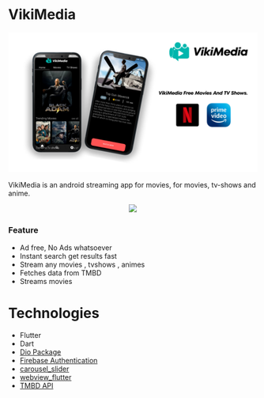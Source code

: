# VikiMedia

![image1](https://github.com/VikramadityaDev/VikiMedia-Official/blob/main/assets/poster%204.png)

VikiMedia is an android streaming app for movies, for movies, tv-shows and anime.

<p align="center">
<a href="https://github.com/VikramadityaDev/VikiMedia-Official/releases/download/v1.0.1/VikiMedia.v1.0.1.apk"><img src="https://img.shields.io/github/downloads/VikramadityaDev/VikiMedia-Official/v1.0.1/v1.0.1?color=g&label=Download&logo=Android&logoColor=white&style=for-the-badge"></a>
</p>

### Feature
- Ad free, No Ads whatsoever
- Instant search get results fast
- Stream any movies , tvshows , animes
- Fetches data from TMBD
- Streams movies

# Technologies
- Flutter
- Dart
- [Dio Package](https://pub.dev/packages/dio)
- [Firebase Authentication](https://pub.dev/packages/firebase_auth)
- [carousel_slider](https://pub.dev/packages/carousel_slider)
- [webview_flutter](https://pub.dev/packages/webview_flutter)
- [TMBD API](https://www.themoviedb.org/documentation/api) 

